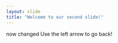```yaml
---
layout: slide
title: "Welcome to our second slide!"
---
```

now changed
Use the left arrow to go back!
